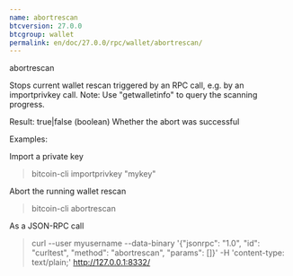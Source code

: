 ```yaml
---
name: abortrescan
btcversion: 27.0.0
btcgroup: wallet
permalink: en/doc/27.0.0/rpc/wallet/abortrescan/
---
```


abortrescan

Stops current wallet rescan triggered by an RPC call, e.g. by an importprivkey call.
Note: Use "getwalletinfo" to query the scanning progress.

Result:
true|false    (boolean) Whether the abort was successful

Examples:

Import a private key
> bitcoin-cli importprivkey "mykey"

Abort the running wallet rescan
> bitcoin-cli abortrescan 

As a JSON-RPC call
> curl --user myusername --data-binary '{"jsonrpc": "1.0", "id": "curltest", "method": "abortrescan", "params": []}' -H 'content-type: text/plain;' http://127.0.0.1:8332/


